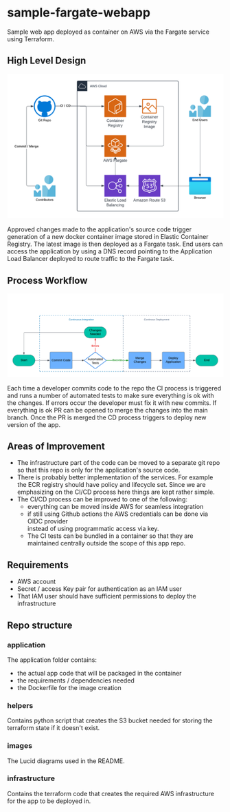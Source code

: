 # sample-fargate-webapp

Sample web app deployed as container on AWS via the Fargate service using Terraform.

## High Level Design

![high_level_diagram.png](images/high_level_diagram.png)

Approved changes made to the application's source code trigger generation of a new
docker container image stored in Elastic Container Registry.
The latest image is then deployed as a Fargate task.
End users can access the application by using a DNS record pointing to the
Application Load Balancer deployed to route traffic to the Fargate task.

## Process Workflow

![development_workflow.png](images/development_workflow.png)

Each time a developer commits code to the repo the CI process is triggered and
runs a number of automated tests to make sure everything is ok with the changes.
If errors occur the developer must fix it with new commits.
If everything is ok PR can be opened to merge the changes into the main branch.
Once the PR is merged the CD process triggers to deploy new version of the app.

## Areas of Improvement

* The infrastructure part of the code can be moved to a separate git repo so that
this repo is only for the application's source code. 
* There is probably better implementation of the services. For example the ECR registry
should have policy and lifecycle set. Since we are emphasizing on the CI/CD process here
things are kept rather simple.
* The CI/CD process can be improved to one of the following:
  * everything can be moved inside AWS for seamless integration
  * if still using Github actions the AWS credentials can be done via OIDC provider  
  instead of using programmatic access via key.
  * The CI tests can be bundled in a container so that they are maintained centrally
  outside the scope of this app repo.

## Requirements

* AWS account
* Secret / access Key pair for authentication as an IAM user
* That IAM user should have sufficient permissions to deploy the infrastructure

## Repo structure

### application

The application folder contains:

* the actual app code that will be packaged in the container
* the requirements / dependencies needed
* the Dockerfile for the image creation

### helpers

Contains python script that creates the S3 bucket needed for storing
the terraform state if it doesn't exist.

### images

The Lucid diagrams used in the README.

### infrastructure

Contains the terraform code that creates the required AWS infrastructure 
for the app to be deployed in.